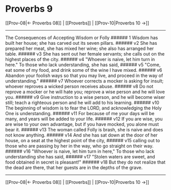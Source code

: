 # Proverbs 9

[[Prov-08|← Proverbs 08]] | [[Proverbs]] | [[Prov-10|Proverbs 10 →]]
***

The Consequences of Accepting Wisdom or Folly ###### 1 Wisdom has built her house; she has carved out its seven pillars. ###### v2 She has prepared her meat, she has mixed her wine; she also has arranged her table. ###### v3 She has sent out her female servants; she calls out on the highest places of the city. ###### v4 "Whoever is naive, let him turn in here." To those who lack understanding, she has said, ###### v5 "Come, eat some of my food, and drink some of the wine I have mixed. ###### v6 Abandon your foolish ways so that you may live, and proceed in the way of understanding." ###### v7 Whoever corrects a mocker is asking for insult; whoever reproves a wicked person receives abuse. ###### v8 Do not reprove a mocker or he will hate you; reprove a wise person and he will love you. ###### v9 Give instruction to a wise person, and he will become wiser still; teach a righteous person and he will add to his learning. ###### v10 The beginning of wisdom is to fear the LORD, and acknowledging the Holy One is understanding. ###### v11 For because of me your days will be many, and years will be added to your life. ###### v12 If you are wise, you are wise to your own advantage, but if you have mocked, you alone must bear it. ###### v13 The woman called Folly is brash, she is naive and does not know anything. ###### v14 And she has sat down at the door of her house, on a seat at the highest point of the city, ###### v15 calling out to those who are passing by her in the way, who go straight on their way. ###### v16 "Whoever is naive, let him turn in here," To those who lack understanding she has said, ###### v17 "Stolen waters are sweet, and food obtained in secret is pleasant!" ###### v18 But they do not realize that the dead are there, that her guests are in the depths of the grave.

***
[[Prov-08|← Proverbs 08]] | [[Proverbs]] | [[Prov-10|Proverbs 10 →]]
